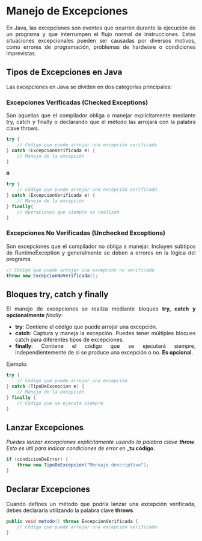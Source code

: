 <div align="justify">

# Manejo de Excepciones

En Java, las excepciones son eventos que ocurren durante la ejecución de un programa y que interrumpen el flujo normal de instrucciones. Estas situaciones excepcionales pueden ser causadas por diversos motivos, como errores de programación, problemas de hardware o condiciones imprevistas.

## Tipos de Excepciones en Java

Las excepciones en Java se dividen en dos categorías principales:

### Excepciones Verificadas (Checked Exceptions)

Son aquellas que el compilador obliga a manejar explícitamente mediante try, catch y finally o declarando que el método las arrojará con la palabra clave throws.

```java
try {
    // Código que puede arrojar una excepción verificada
} catch (ExcepcionVerificada e) {
    // Manejo de la excepción
}
```

__ó__

```java
try {
    // Código que puede arrojar una excepción verificada
} catch (ExcepcionVerificada e) {
    // Manejo de la excepción
} finally{
    // Operaciones que siempre se realizan
}
```

### Excepciones No Verificadas (Unchecked Exceptions)

Son excepciones que el compilador no obliga a manejar. Incluyen subtipos de RuntimeException y generalmente se deben a errores en la lógica del programa.

```java
// Código que puede arrojar una excepción no verificada
throw new ExcepcionNoVerificada();
```

## Bloques try, catch y finally

El manejo de excepciones se realiza mediante bloques __try, catch y opcionalmente__ _finally_:
- __try__: Contiene el código que puede arrojar una excepción.
- __catch__: Captura y maneja la excepción. Puedes tener múltiples bloques catch para diferentes tipos de excepciones.
- __finally__: Contiene el código que se ejecutará siempre, independientemente de si se produce una excepción o no. __Es opcional__.

Ejemplo:

```java
try {
    // Código que puede arrojar una excepción
} catch (TipoDeExcepcion e) {
    // Manejo de la excepción
} finally {
    // Código que se ejecuta siempre
}
```

## Lanzar Excepciones

_Puedes lanzar excepciones explícitamente usando la palabra clave_ ___throw___. _Esto es útil para indicar condiciones de error en_ ___tu código__.

```java
if (condicionDeError) {
    throw new TipoDeExcepcion("Mensaje descriptivo");
}
```

## Declarar Excepciones

Cuando defines un método que podría lanzar una excepción verificada, debes declararla utilizando la palabra clave __throws__.

```java
public void metodo() throws ExcepcionVerificada {
    // Código que puede arrojar una excepción verificada
}
```

</div>